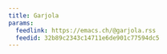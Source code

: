 ```yaml
---
title: Garjola
params:
  feedlink: https://emacs.ch/@garjola.rss
  feedid: 32b89c2343c14711e6de901c77594dc5
---
```

